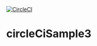 [![CircleCI](https://circleci.com/gh/ccf05017/circleCiSample.svg?style=svg)](https://circleci.com/gh/ccf05017/circleCiSample)

# circleCiSample3
